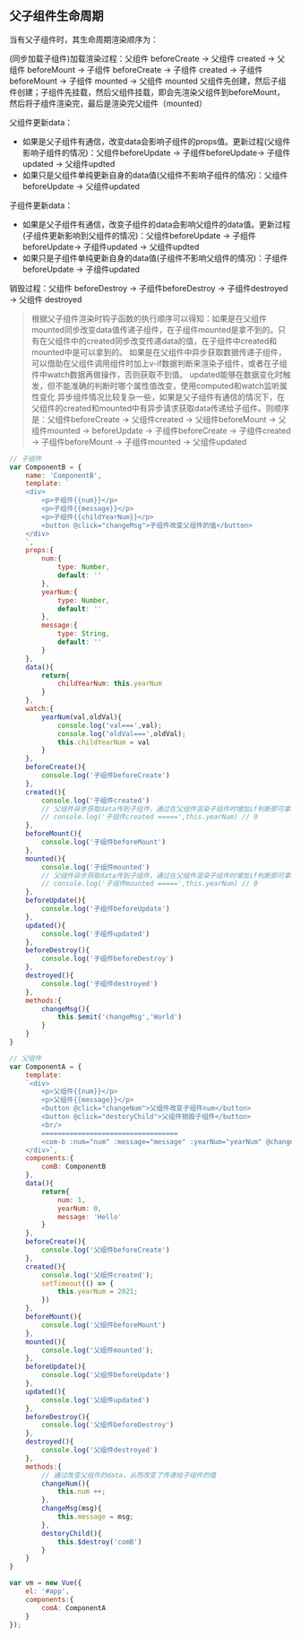 ## 父子组件生命周期

当有父子组件时，其生命周期渲染顺序为：

(同步加载子组件)加载渲染过程：父组件 beforeCreate -> 父组件 created -> 父组件 beforeMount -> 子组件 beforeCreate -> 子组件 created -> 子组件 beforeMount -> 子组件 mounted -> 父组件 mounted
父组件先创建，然后子组件创建；子组件先挂载，然后父组件挂载，即会先渲染父组件到beforeMount，然后将子组件渲染完，最后是渲染完父组件（mounted）

父组件更新data：

- 如果是父子组件有通信，改变data会影响子组件的props值。更新过程(父组件影响子组件的情况)：父组件beforeUpdate -> 子组件beforeUpdate-> 子组件updated -> 父组件updted
- 如果只是父组件单纯更新自身的data值(父组件不影响子组件的情况)：父组件beforeUpdate -> 父组件updated

子组件更新data：

- 如果是父子组件有通信，改变子组件的data会影响父组件的data值。更新过程(子组件更新影响到父组件的情况)：父组件beforeUpdate -> 子组件beforeUpdate-> 子组件updated -> 父组件updted
- 如果只是子组件单纯更新自身的data值(子组件不影响父组件的情况)：子组件beforeUpdate -> 子组件updated

销毁过程：父组件 beforeDestroy -> 子组件beforeDestroy -> 子组件destroyed -> 父组件 destroyed


> 根据父子组件渲染时钩子函数的执行顺序可以得知：如果是在父组件mounted同步改变data值传递子组件，在子组件mounted是拿不到的。只有在父组件中的created同步改变传递data的值，在子组件中created和mounted中是可以拿到的。
> 如果是在父组件中异步获取数据传递子组件，可以借助在父组件调用组件时加上v-if数据判断来渲染子组件，或者在子组件中watch数据再做操作，否则获取不到值。
> updated能够在数据变化时触发，但不能准确的判断时哪个属性值改变，使用computed和watch监听属性变化
> 异步组件情况比较复杂一些，如果是父子组件有通信的情况下，在父组件的created和mounted中有异步请求获取data传递给子组件。则顺序是：父组件beforeCreate -> 父组件created -> 父组件beforeMount -> 父组件mounted -> beforeUpdate -> 子组件beforeCreate -> 子组件created -> 子组件beforeMount -> 子组件mounted -> 父组件updated


```javascript
// 子组件
var ComponentB = {
    name: 'ComponentB',
    template: `
    <div>
        <p>子组件{{num}}</p>
        <p>子组件{{message}}</p>
        <p>子组件{{childYearNum}}</p>
        <button @click="changeMsg">子组件改变父组件的值</button>
    </div>
    `,
    props:{
        num:{
            type: Number,
            default: ''
        },
        yearNum:{
            type: Number,
            default: ''
        },
        message:{
            type: String,
            default: ''
        }
    },
    data(){
        return{
            childYearNum: this.yearNum
        }
    },
    watch:{
        yearNum(val,oldVal){
            console.log('val===',val);
            console.log('oldVal===',oldVal);
            this.childYearNum = val
        }
    },
    beforeCreate(){
        console.log('子组件beforeCreate')
    },
    created(){
        console.log('子组件created')
        // 父组件异步获取data传到子组件，通过在父组件渲染子组件时增加if判断即可拿到值
        // console.log('子组件created =====',this.yearNum) // 0
    },
    beforeMount(){
        console.log('子组件beforeMount')
    },
    mounted(){
        console.log('子组件mounted')
        // 父组件异步获取data传到子组件，通过在父组件渲染子组件时增加if判断即可拿到值
        // console.log('子组件mounted =====',this.yearNum) // 0
    },
    beforeUpdate(){
        console.log('子组件beforeUpdate')
    },
    updated(){
        console.log('子组件updated')
    },
    beforeDestroy(){
        console.log('子组件beforeDestroy')
    },
    destroyed(){
        console.log('子组件destroyed')
    },
    methods:{
        changeMsg(){
            this.$emit('changeMsg','World')
        }
    }
}

// 父组件
var ComponentA = {
    template: 
    `<div>
        <p>父组件{{num}}</p>
        <p>父组件{{message}}</p>
        <button @click="changeNum">父组件改变子组件num</button>
        <button @click="destoryChild">父组件销毁子组件</button>
        <br/>
        ==================================
        <com-b :num="num" :message="message" :yearNum="yearNum" @changeMsg="changeMsg" v-if="yearNum"></com-b>
    </div>`,
    components:{
        comB: ComponentB
    },
    data(){
        return{
            num: 1,
            yearNum: 0,
            message: 'Hello'
        }
    },
    beforeCreate(){
        console.log('父组件beforeCreate')
    },
    created(){
        console.log('父组件created');
        setTimeout(() => {
            this.yearNum = 2021;
        })
    },
    beforeMount(){
        console.log('父组件beforeMount')
    },
    mounted(){
        console.log('父组件mounted');
    },
    beforeUpdate(){
        console.log('父组件beforeUpdate')
    },
    updated(){
        console.log('父组件updated')
    },
    beforeDestroy(){
        console.log('父组件beforeDestroy')
    },
    destroyed(){
        console.log('父组件destroyed')
    },
    methods:{
        // 通过改变父组件的data，从而改变了传递给子组件的值
        changeNum(){
            this.num ++;
        },
        changeMsg(msg){
            this.message = msg;
        },
        destoryChild(){
            this.$destroy('comB')
        }
    }
}

var vm = new Vue({
    el: '#app',
    components:{
        comA: ComponentA
    }
});
```